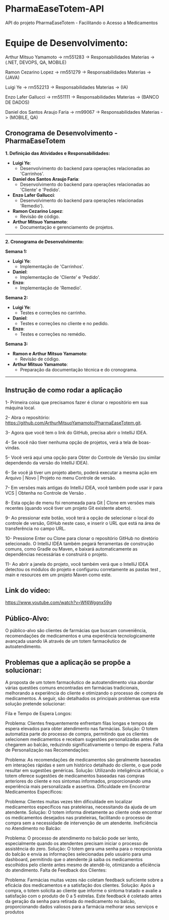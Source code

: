 # PharmaEaseTotem-API
API do projeto PharmaEaseTotem - Facilitando o Acesso a Medicamentos

# Equipe de Desenvolvimento:
Arthur Mitsuo Yamamoto -> rm551283 -> Responsabilidades Materias -> (.NET, DEVOPS, QA, MOBILE)

Ramon Cezarino Lopez -> rm551279 -> Responsabilidades Materias -> (JAVA)

Luigi Ye -> rm552213 -> Responsabilidades Materias -> (IA)

Enzo Lafer Gallucci -> rm551111 -> Responsabilidades Materias -> (BANCO DE DADOS)

Daniel dos Santos Araujo Faria -> rm99067 -> Responsabilidades Materias -> (MOBILE, QA)

**Cronograma de Desenvolvimento - PharmaEaseTotem**
---

**1. Definição das Atividades e Responsabilidades:**

- **Luigi Ye**:
  - Desenvolvimento do backend para operações relacionadas ao 'Carrinhos'.
- **Daniel dos Santos Araujo Faria**:
  - Desenvolvimento do backend para operações relacionadas ao 'Cliente' e 'Pedido'.
- **Enzo Lafer Gallucci**:
  - Desenvolvimento do backend para operações relacionadas 'Remedio').
- **Ramon Cezarino Lopez**:
  - Revisão de código.
- **Arthur Mitsuo Yamamoto**:
  - Documentação e gerenciamento de projetos.

---

**2. Cronograma de Desenvolvimento:**

**Semana 1:**
- **Luigi Ye**:
  - Implementação de 'Carrinhos'.
- **Daniel**:
  - Implementação de 'Cliente' e 'Pedido'.
- **Enzo**:
  - Implementação de 'Remedio'.

**Semana 2:**
- **Luigi Ye**:
  - Testes e correções no carrinho.
- **Daniel**:
  - Testes e correções no cliente e no pedido.
- **Enzo**:
  - Testes e correções no remédio.

**Semana 3:**
- **Ramon e Arthur Mitsuo Yamamoto**:
  - Revisão de código.
- **Arthur Mitsuo Yamamoto**:
  - Preparação da documentação técnica e do cronograma.

---

## Instrução de como rodar a aplicação
1- Primeira coisa que precisamos fazer é clonar o repositório em sua máquina local.

2- Abra o repositório: https://github.com/ArthurMitsuoYamamoto/PharmaEaseTotem.git.

3- Agora que você tem o link do GitHub, precisa abrir o IntelliJ IDEA.

4- Se você não tiver nenhuma opção de projetos, verá a tela de boas-vindas. 

5- Você verá aqui uma opção para Obter do Controle de Versão (ou similar dependendo da versão do IntelliJ IDEA). 

6- Se você já tiver um projeto aberto, poderá executar a mesma ação em Arquivo | Novo | Projeto no menu Controle de versão. 

7- Em versões mais antigas do IntelliJ IDEA, você também pode usar ir para VCS | Obtenha no Controle de Versão . 

8- Esta opção de menu foi renomeada para Git | Clone em versões mais recentes (quando você tiver um projeto Git existente aberto).

9- Ao pressionar este botão, você terá a opção de selecionar o local do controle de versão, GitHub neste caso, e inserir o URL que está na área de transferência no campo URL.

10- Pressione Enter ou Clone para clonar o repositório GitHub no diretório selecionado. 
     O IntelliJ IDEA também pegará ferramentas de construção comuns, como Gradle ou Maven, e baixará automaticamente as dependências necessárias e construirá o projeto.

11- Ao abrir a janela do projeto, você também verá que o IntelliJ IDEA detectou os módulos do projeto e configurou corretamente as pastas test , main e resources em um projeto Maven como este.

## Link do vídeo:
https://www.youtube.com/watch?v=Wf4Wggnx59g


## Público-Alvo:
O público-alvo são clientes de farmácias que buscam conveniência, recomendações de medicamentos e uma experiência tecnologicamente avançada usando IA através de um totem farmacêutico de autoatendimento.

## Problemas que a aplicação se propõe a solucionar:

A proposta de um totem farmacêutico de autoatendimento visa abordar várias questões comuns encontradas em farmácias tradicionais, melhorando a experiência do cliente e otimizando o processo de compra de medicamentos. A seguir, são detalhados os principais problemas que esta solução pretende solucionar:

Fila e Tempo de Espera Longos:

Problema: Clientes frequentemente enfrentam filas longas e tempos de espera elevados para obter atendimento nas farmácias.
Solução: O totem automatiza parte do processo de compra, permitindo que os clientes selecionem medicamentos e recebam sugestões personalizadas antes de chegarem ao balcão, reduzindo significativamente o tempo de espera.
Falta de Personalização nas Recomendações:

Problema: As recomendações de medicamentos são geralmente baseadas em interações rápidas e sem um histórico detalhado do cliente, o que pode resultar em sugestões genéricas.
Solução: Utilizando inteligência artificial, o totem oferece sugestões de medicamentos baseadas nas compras anteriores do cliente e nos sintomas informados, proporcionando uma experiência mais personalizada e assertiva.
Dificuldade em Encontrar Medicamentos Específicos:

Problema: Clientes muitas vezes têm dificuldade em localizar medicamentos específicos nas prateleiras, necessitando da ajuda de um atendente.
Solução: O totem informa diretamente ao cliente onde encontrar os medicamentos desejados nas prateleiras, facilitando o processo de compra sem a necessidade de intervenção de um atendente.
Ineficiência no Atendimento no Balcão:

Problema: O processo de atendimento no balcão pode ser lento, especialmente quando os atendentes precisam iniciar o processo de assistência do zero.
Solução: O totem gera uma senha para o recepcionista do balcão e envia as informações selecionadas pelo usuário para uma dashboard, permitindo que o atendente já saiba os medicamentos escolhidos pelo cliente antes mesmo de atendê-lo, otimizando a eficiência do atendimento.
Falta de Feedback dos Clientes:

Problema: Farmácias muitas vezes não coletam feedback suficiente sobre a eficácia dos medicamentos e a satisfação dos clientes.
Solução: Após a compra, o totem solicita ao cliente que informe o sintoma tratado e avalie a satisfação com o produto de 0 a 5 estrelas. Este feedback é coletado antes da geração da senha para retirada do medicamento no balcão, proporcionando dados valiosos para a farmácia melhorar seus serviços e produtos


